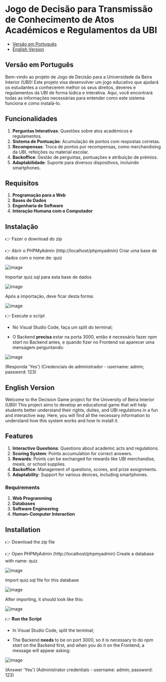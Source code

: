 # Jogo de Decisão para Transmissão de Conhecimento de Atos Académicos e Regulamentos da UBI

- [Versão em Português](#versão-em-português)
- [English Version](#english-version)

## Versão em Português

Bem-vindo ao projeto de Jogo de Decisão para a Universidade da Beira Interior (UBI)! Este projeto visa desenvolver um jogo educativo que ajudará os estudantes a conhecerem melhor os seus direitos, deveres e regulamentos da UBI de forma lúdica e interativa. Aqui, você encontrará todas as informações necessárias para entender como este sistema funciona e como instalá-lo.

## Funcionalidades

1. **Perguntas Interativas**: Questões sobre atos académicos e regulamentos.
2. **Sistema de Pontuação**: Acumulação de pontos com respostas corretas.
3. **Recompensas**: Troca de pontos por recompensas, como merchandising da UBI, refeições ou material escolar.
4. **Backoffice**: Gestão de perguntas, pontuações e atribuição de prémios.
5. **Adaptabilidade**: Suporte para diversos dispositivos, incluindo smartphones.

## Requisitos

1. **Programação para a Web**
2. **Bases de Dados**
3. **Engenharia de Software**
4. **Interação Humana com o Computador**

## Instalação

👉 Fazer o download do zip

👉 Abrir o PHPMyAdmin (http://localhost/phpmyadmin)
Criar uma base de dados com o nome de: quiz

![image](https://github.com/user-attachments/assets/64293bbf-46fe-4291-a808-05c7fc0a2228)

Importar quiz.sql para esta base de dados

![image](https://github.com/user-attachments/assets/085b1de0-0b6b-4b6e-90e1-15c505ffe4ef)

Após a importação, deve ficar desta forma:

![image](https://github.com/user-attachments/assets/c84f6cee-d14a-4b53-87ae-c88ab912dfee)

👉 Execute o script

- No Visual Studio Code, faça um split do terminal;

- O Backend **precisa** estar na porta 3000, então é necessário fazer *npm start* no Backend antes, e quando fizer no Frontend vai aparecer uma mensagem perguntando:

![image](https://github.com/user-attachments/assets/13896f4f-4e52-4c31-947a-e3169400b7c4)

  (Responda 'Yes')
(Credenciais de administrador - username: admin; password: 123)

## English Version

Welcome to the Decision Game project for the University of Beira Interior (UBI)! This project aims to develop an educational game that will help students better understand their rights, duties, and UBI regulations in a fun and interactive way. Here, you will find all the necessary information to understand how this system works and how to install it.

## Features

1. **Interactive Questions**: Questions about academic acts and regulations.
2. **Scoring System**: Points accumulation for correct answers.
3. **Rewards**: Points can be exchanged for rewards like UBI merchandise, meals, or school supplies.
4. **Backoffice**: Management of questions, scores, and prize assignments.
5. **Adaptability**: Support for various devices, including smartphones.

### Requirements

1. **Web Programming**
2. **Databases**
3. **Software Engineering**
4. **Human-Computer Interaction**

## Installation

👉 Download the zip file

👉 Open PHPMyAdmin (http://localhost/phpmyadmin)
Create a database with name: quiz

![image](https://github.com/user-attachments/assets/d00bd546-bc42-4f46-a2d6-73ac66333193)

Import quiz.sql file for this database

![image](https://github.com/user-attachments/assets/edb9e3bb-5708-41ab-a77b-8fad4299259f)

After importing, it should look like this:

![image](https://github.com/user-attachments/assets/94a8af98-4ab6-4f73-a15e-2d4f4e216ff8)

👉 **Run the Script**

- In Visual Studio Code, split the terminal;

- The Backend **needs** to be on port 3000, so it is necessary to do *npm start* on the Backend first, and when you do it on the Frontend, a message will appear asking:

![image](https://github.com/user-attachments/assets/caf8d66a-c870-4ec8-9f8d-288a868d965d)

  (Answer 'Yes')
(Administrator credentials - username: admin; password: 123)
